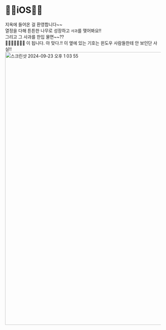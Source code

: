 # 🍎🍎iOS🍎🍎
지옥에 들어온 걸 환영합니다~~ <br>
열정을 다해 튼튼한 나무로 성장하고 `사과`를 맺어봐요!! <br>
그리고 그 사과를 한입 물면~~?? <br>
 이 됩니다. 아 맞다.!! 이 옆에 있는 기호는 윈도우 사람들한테 안 보인단 사실!!
<img width="882" alt="스크린샷 2024-09-23 오후 1 03 55" src="https://github.com/user-attachments/assets/fa67aa63-5230-4478-baff-5cb72b1d7f67">

